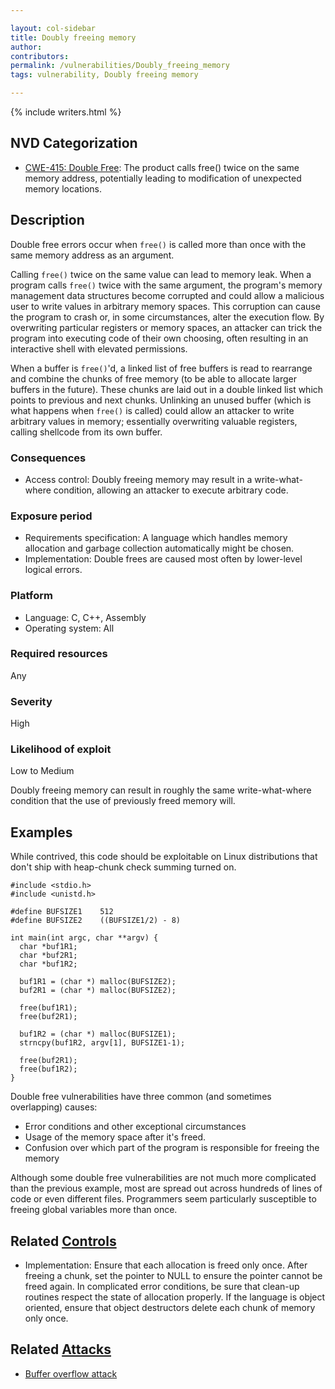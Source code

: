 ```yaml
---

layout: col-sidebar
title: Doubly freeing memory
author:
contributors:
permalink: /vulnerabilities/Doubly_freeing_memory
tags: vulnerability, Doubly freeing memory

---
```


{% include writers.html %}

## NVD Categorization

- [CWE-415: Double Free](https://cwe.mitre.org/data/definitions/415.html): The product calls free() twice on the same memory address, potentially leading to modification of unexpected memory locations.

## Description

Double free errors occur when `free()` is called more than once with the same memory address as an argument.

Calling `free()` twice on the same value can lead to memory leak. When a program calls `free()` twice with the same argument, the program's memory management data structures become corrupted and could allow a malicious user to write values in arbitrary memory spaces. This corruption can cause the program to crash or, in some circumstances, alter the execution flow. By overwriting particular registers or memory spaces, an attacker can trick the program into executing code of their own choosing, often resulting in an interactive shell with elevated permissions.

When a buffer is `free()`'d, a linked list of free buffers is read to rearrange and combine the chunks of free memory (to be able to allocate larger buffers in the future). These chunks are laid out in a double linked list which points to previous and next chunks. Unlinking an unused buffer (which is what happens when `free()` is called) could allow an attacker to write arbitrary values in memory; essentially overwriting valuable registers, calling shellcode from its own buffer.

### Consequences

- Access control: Doubly freeing memory may result in a write-what-where condition, allowing an attacker to execute arbitrary code.

### Exposure period

- Requirements specification: A language which handles memory allocation and garbage collection automatically might be chosen.
- Implementation: Double frees are caused most often by lower-level logical errors.

### Platform

- Language: C, C++, Assembly
- Operating system: All

### Required resources

Any

### Severity

High

### Likelihood of exploit

Low to Medium

Doubly freeing memory can result in roughly the same write-what-where condition that the use of previously freed memory will.

## Examples

While contrived, this code should be exploitable on Linux distributions that don't ship with heap-chunk check summing turned on.

```
#include <stdio.h>
#include <unistd.h>

#define BUFSIZE1    512
#define BUFSIZE2    ((BUFSIZE1/2) - 8)

int main(int argc, char **argv) {
  char *buf1R1;
  char *buf2R1;
  char *buf1R2;

  buf1R1 = (char *) malloc(BUFSIZE2);
  buf2R1 = (char *) malloc(BUFSIZE2);

  free(buf1R1);
  free(buf2R1);

  buf1R2 = (char *) malloc(BUFSIZE1);
  strncpy(buf1R2, argv[1], BUFSIZE1-1);

  free(buf2R1);
  free(buf1R2);
}
```

Double free vulnerabilities have three common (and sometimes overlapping) causes:

- Error conditions and other exceptional circumstances
- Usage of the memory space after it's freed.
- Confusion over which part of the program is responsible for freeing the memory

Although some double free vulnerabilities are not much more complicated than the previous example, most are spread out across hundreds of lines of code or even different files. Programmers seem particularly susceptible to freeing global variables more than once.

## Related [Controls](../controls/)

- Implementation: Ensure that each allocation is freed only once. After freeing a chunk, set the pointer to NULL to ensure the pointer cannot be freed again. In complicated error conditions, be sure that clean-up routines respect the state of allocation properly. If the language is object oriented, ensure that object destructors delete each chunk of memory only once.

## Related [Attacks](../attacks/)

- [Buffer overflow attack](../attacks/Buffer_overflow_attack)
